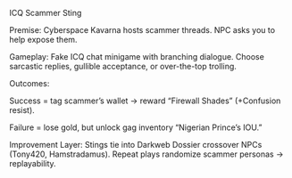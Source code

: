 ICQ Scammer Sting

Premise: Cyberspace Kavarna hosts scammer threads. NPC asks you to help expose them.

Gameplay: Fake ICQ chat minigame with branching dialogue. Choose sarcastic replies, gullible acceptance, or over-the-top trolling.

Outcomes:

Success = tag scammer’s wallet → reward “Firewall Shades” (+Confusion resist).

Failure = lose gold, but unlock gag inventory “Nigerian Prince’s IOU.”

Improvement Layer: Stings tie into Darkweb Dossier crossover NPCs (Tony420, Hamstradamus). Repeat plays randomize scammer personas → replayability.